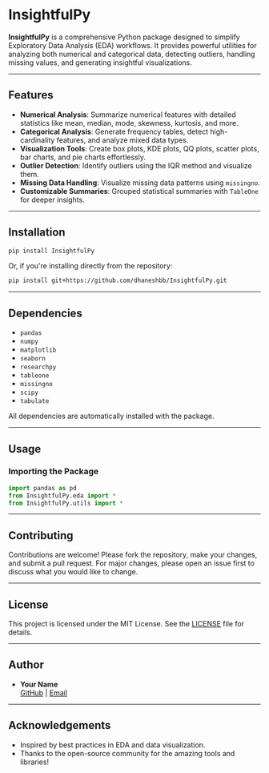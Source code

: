 # InsightfulPy

**InsightfulPy** is a comprehensive Python package designed to simplify Exploratory Data Analysis (EDA) workflows. It provides powerful utilities for analyzing both numerical and categorical data, detecting outliers, handling missing values, and generating insightful visualizations.

---

## Features

-  **Numerical Analysis**: Summarize numerical features with detailed statistics like mean, median, mode, skewness, kurtosis, and more.
-  **Categorical Analysis**: Generate frequency tables, detect high-cardinality features, and analyze mixed data types.
-  **Visualization Tools**: Create box plots, KDE plots, QQ plots, scatter plots, bar charts, and pie charts effortlessly.
-  **Outlier Detection**: Identify outliers using the IQR method and visualize them.
-  **Missing Data Handling**: Visualize missing data patterns using `missingno`.
-  **Customizable Summaries**: Grouped statistical summaries with `TableOne` for deeper insights.

---

## Installation

```bash
pip install InsightfulPy
```

Or, if you're installing directly from the repository:

```bash
pip install git+https://github.com/dhaneshbb/InsightfulPy.git
```

---

## Dependencies

- `pandas`
- `numpy`
- `matplotlib`
- `seaborn`
- `researchpy`
- `tableone`
- `missingno`
- `scipy`
- `tabulate`

All dependencies are automatically installed with the package.

---

## Usage

### Importing the Package

```python
import pandas as pd
from InsightfulPy.eda import *
from InsightfulPy.utils import *
```

---

## Contributing

Contributions are welcome! Please fork the repository, make your changes, and submit a pull request. For major changes, please open an issue first to discuss what you would like to change.

---

## License

This project is licensed under the MIT License. See the [LICENSE](LICENSE) file for details.

---

## Author

- **Your Name**  
  [GitHub](https://github.com/dhaneshbb/InsightfulPy) | [Email](dhaneshbb5@gmail.com)

---

## Acknowledgements

- Inspired by best practices in EDA and data visualization.
- Thanks to the open-source community for the amazing tools and libraries!

